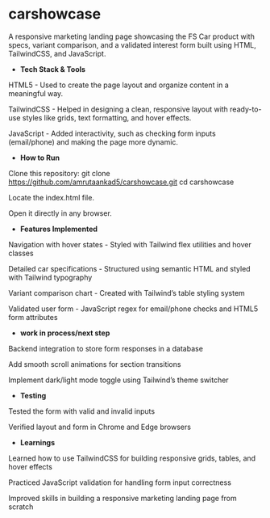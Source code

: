 # carshowcase
A responsive marketing landing page showcasing the FS Car product with specs, variant comparison, and a validated interest form built using HTML, TailwindCSS, and JavaScript.


- **Tech Stack & Tools**

HTML5 - Used to create the page layout and organize content in a meaningful way.

TailwindCSS - Helped in designing a clean, responsive layout with ready-to-use styles like grids, text formatting, and hover effects.

JavaScript - Added interactivity, such as checking form inputs (email/phone) and making the page more dynamic.


- **How to Run**

Clone this repository:
git clone https://github.com/amrutaankad5/carshowcase.git
cd carshowcase

Locate the index.html file.

Open it directly in any browser.


- **Features Implemented**

Navigation with hover states - Styled with Tailwind flex utilities and hover classes

Detailed car specifications - Structured using semantic HTML and styled with Tailwind typography

Variant comparison chart - Created with Tailwind’s table styling system

Validated user form - JavaScript regex for email/phone checks and HTML5 form attributes



- **work in process/next step**

Backend integration to store form responses in a database

Add smooth scroll animations for section transitions

Implement dark/light mode toggle using Tailwind’s theme switcher



- **Testing**

Tested the form with valid and invalid inputs 

Verified layout and form in Chrome and Edge browsers



- **Learnings**


Learned how to use TailwindCSS for building responsive grids, tables, and hover effects

Practiced JavaScript validation for handling form input correctness

Improved skills in building a responsive marketing landing page from scratch

